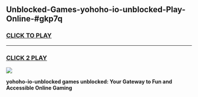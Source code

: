 
## Unblocked-Games-yohoho-io-unblocked-Play-Online-#gkp7q
<h3>
<a href="https://premium.freeplayer.one?title=yohoho-io-unblocked&ref=27F">CLICK TO PLAY</a></h3>
<hr>

<h3>
<a href="https://premium.freeplayer.one?title=yohoho-io-unblocked&ref=27F">CLICK 2 PLAY</a>
  
</h3>

<a href="https://premium.freeplayer.one?title=yohoho-io-unblocked&ref=27F"><img src="https://clearcache.store/games.png"></a>


**yohoho-io-unblocked games unblocked: Your Gateway to Fun and Accessible Online Gaming**

